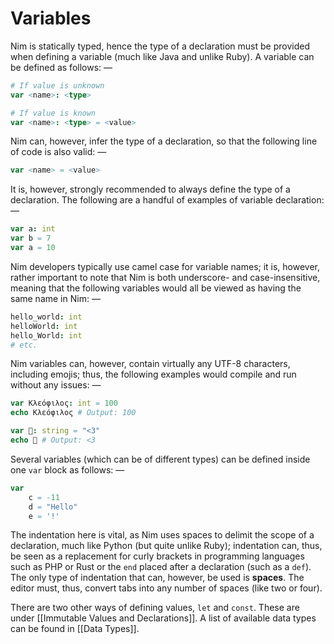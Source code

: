 # Variables
Nim is statically typed, hence the type of a declaration must be provided when defining a variable (much like Java and unlike Ruby). A variable can be defined as follows: —

```nim
# If value is unknown
var <name>: <type>

# If value is known
var <name>: <type> = <value>
```

Nim can, however, infer the type of a declaration, so that the following line of code is also valid: —

```nim
var <name> = <value>
```

It is, however, strongly recommended to always define the type of a declaration. The following are a handful of examples of variable declaration: —

```nim
var a: int  
var b = 7 
var a = 10
```

Nim developers typically use camel case for variable names; it is, however, rather important to note that Nim is both underscore- and case-insensitive, meaning that the following variables would all be viewed as having the same name in Nim: —

```nim
hello_world: int
helloWorld: int
hello_World: int
# etc.
```

Nim variables can, however, contain virtually any UTF-8 characters, including emojis; thus, the following examples would compile and run without any issues: —

```nim
var Κλεόφιλος: int = 100
echo Κλεόφιλος # Output: 100

var 💖: string = "<3"
echo 💖 # Output: <3
```

Several variables (which can be of different types) can be defined inside one ```var``` block as follows: —

```nim
var
	c = -11
	d = "Hello"
	e = '!'
```

The indentation here is vital, as Nim uses spaces to delimit the scope of a declaration, much like Python (but quite unlike Ruby); indentation can, thus, be seen as a replacement for curly brackets in programming languages such as PHP or Rust or the ```end``` placed after a declaration (such as a ```def```).  The only type of indentation that can, however, be used is __spaces__. The editor must, thus, convert tabs into any number of spaces (like two or four). 

There are two other ways of defining values, ```let``` and ```const```. These are under [[Immutable Values and Declarations]]. A list of available data types can be found in [[Data Types]].